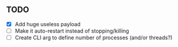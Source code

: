 ## TODO

- [x] Add huge useless payload
- [ ] Make it auto-restart instead of stopping/killing
- [ ] Create CLI arg to define number of processes (and/or threads?)
